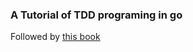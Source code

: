 ### A Tutorial of TDD programing in go


Followed by [this book][bookurl]


[bookurl]:https://leanpub.com/golang-tdd/read
